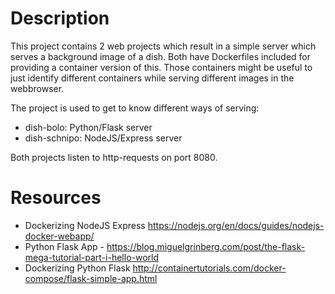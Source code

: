 # Description
This project contains 2 web projects which result in a simple server which serves a background image of a dish.
Both have Dockerfiles included for providing a container version of this. Those containers might be useful to just identify different containers while serving different images in the webbrowser.

The project is used to get to know different ways of serving:
- dish-bolo: Python/Flask server
- dish-schnipo: NodeJS/Express server

Both projects listen to http-requests on port 8080.

# Resources
- Dockerizing NodeJS Express https://nodejs.org/en/docs/guides/nodejs-docker-webapp/
- Python Flask App - https://blog.miguelgrinberg.com/post/the-flask-mega-tutorial-part-i-hello-world
- Dockerizing Python Flask http://containertutorials.com/docker-compose/flask-simple-app.html
